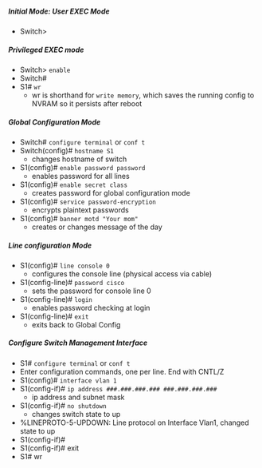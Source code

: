 ##### Initial Mode: User EXEC Mode
- Switch>

##### Privileged EXEC mode
- Switch> `enable`
- Switch#
- S1# `wr`
	- wr is shorthand for `write memory`, which saves the running config to NVRAM so it persists after reboot

##### Global Configuration Mode
- Switch# `configure terminal` or `conf t`
- Switch(config)# `hostname S1` 
	- changes hostname of switch
- S1(config)# `enable password password`
	- enables password for all lines
- S1(config)# `enable secret class`
	- creates password for global configuration mode
- S1(config)# `service password-encryption`
	- encrypts plaintext passwords
- S1(config)# `banner motd "Your mom"`
	- creates or changes message of the day

##### Line configuration Mode
- S1(config)# `line console 0`
	- configures the console line (physical access via cable)
- S1(config-line)# `password cisco`
	- sets the password for console line 0
- S1(config-line)# `login`
	- enables password checking at login
- S1(config-line)# `exit`
	- exits back to Global Config

##### Configure Switch Management Interface
- S1# `configure terminal` or `conf t`
- Enter configuration commands, one per line. End with CNTL/Z
- S1(config)# `interface vlan 1`
- S1(config-if)# `ip address ###.###.###.### ###.###.###.###`
	- ip address and subnet mask
- S1(config-if)# `no shutdown`
	- changes switch state to up
- %LINEPROTO-5-UPDOWN: Line protocol on Interface Vlan1, changed state to up
- S1(config-if)# 
- S1(config-if)# exit
- S1# wr




















